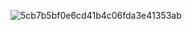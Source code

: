 ![5cb7b5bf0e6cd41b4c06fda3e41353ab](https://github.com/user-attachments/assets/6966b175-ad6d-4a5f-862a-d6db0671ca64)


 
